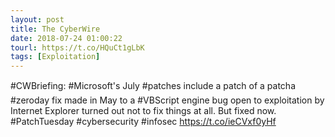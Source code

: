 ```yaml
---
layout: post
title: The CyberWire
date: 2018-07-24 01:00:22
tourl: https://t.co/HQuCt1gLbK
tags: [Exploitation]
---
```

#CWBriefing: #Microsoft's July #patches include a patch of a patcha #zeroday fix made in May to a #VBScript engine bug open to exploitation by Internet Explorer turned out not to fix things at all. But fixed now. #PatchTuesday #cybersecurity #infosec https://t.co/ieCVxf0yHf